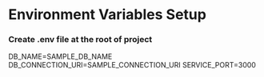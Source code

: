 # Environment Variables Setup

### Create .env file at the root of project 

DB_NAME=SAMPLE_DB_NAME
DB_CONNECTION_URI=SAMPLE_CONNECTION_URI
SERVICE_PORT=3000